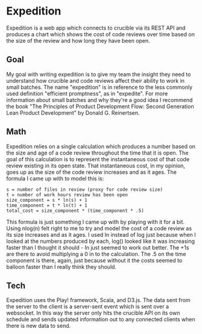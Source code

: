 # Expedition

Expedition is a web app which connects to crucible via its REST API and produces a chart which shows the cost of code
reviews over time based on the size of the review and how long they have been open.

## Goal

My goal with writing expedition is to give my team the insight they need to understand how crucible and code reviews
affect their ability to work in small batches.  The name "expedition" is in reference to the less commonly used
definition "efficient promptness", as in "expedite".  For more information about small batches and why they're a good
idea I recommend the book "The Principles of Product Development Flow: Second Generation Lean Product Development" by
Donald G. Reinertsen.

## Math

Expedition relies on a single calculation which produces a number based on the size and age of a code review
throughout the time that it is open.  The goal of this calculation is to represent the instantaneous cost of that code
review existing in its open state.  That instantaneous cost, in my opinion, goes up as the size of the code review
increases and as it ages.  The formula I came up with to model this is:

    s = number of files in review (proxy for code review size)
    t = number of work hours review has been open
    size_component = s * ln(s) + 1
    time_component = t * ln(t) + 1
    total_cost = size_component * (time_component * .5)

This formula is just something I came up with by playing with it for a bit.  Using nlog(n) felt right to me to try and
model the cost of a code review as its size increases and as it ages.  I used ln instead of log just because when I
looked at the numbers produced by each, log() looked like it was increasing faster than I thought it should - ln just
seemed to work out better.  The +1s are there to avoid multiplying a 0 in to the calculation.  The .5 on the time
component is there, again, just because without it the costs seemed to balloon faster than I really think they should.

## Tech
Expedition uses the Play! framework, Scala, and D3.js.  The data sent from the server to the client is a server-sent
event which is sent over a websocket.  In this way the server only hits the crucible API on its own schedule and sends
updated information out to any connected clients when there is new data to send.
